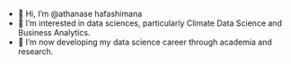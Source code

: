 - 👋 Hi, I’m @athanase hafashimana
- 👀 I’m interested in data sciences, particularly Climate Data Science and Business Analytics.
- 🌱 I’m now developing my data science career through academia and research.

<!---
athanaseH12/athanaseH12 is a ✨ special ✨ repository because its `README.md` (this file) appears on your GitHub profile.
You can click the Preview link to take a look at your changes.
--->
